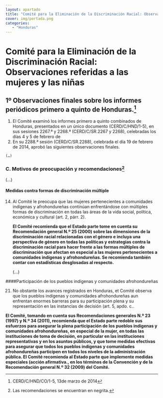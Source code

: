 ```yaml
---
layout: apartado
title: "Comité para la Eliminación de la Discriminación Racial: Observaciones referidas a las mujeres y las niñas"
cover: img/portada.png
categories:
   - "Honduras"
---
```


# Comité para la Eliminación de la Discriminación Racial: Observaciones referidas a las mujeres y las niñas

## 1º Observaciones finales sobre los informes periódicos primero a quinto de Honduras.[^558]

1. El Comité examinó los informes primero a quinto combinados de Honduras,
presentados en un único documento (CERD/C/HND/1-5), en sus sesiones 2267.ª
y 2268.ª (CERD/C/SR.2267 y 2268), celebradas los días 4 y 5 de febrero de
2014. En su 2288.ª sesión (CERD/C/SR.2288), celebrada el día 19 de febrero
de 2014, aprobó las siguientes observaciones finales.

	(…)

### C. Motivos de preocupación y recomendaciones[^559]

(…)

#### Medidas contra formas de discriminación múltiple

14. Al Comité le preocupa que las mujeres pertenecientes a comunidades
indígenas y afrohondureñas continúan enfrentándose con múltiples formas de
discriminación en todas las áreas de la vida social, política, económica y
cultural (art. 2, párr. 2).

	**El Comité recomienda que el Estado parte tome en cuenta su Recomendación
	general N.º 25 (2000) sobre las dimensiones de la discriminación racial
	relacionadas con el género e incluya una perspectiva de género en todas las
	políticas y estrategias contra la discriminación racial para hacer frente a
	las formas múltiples de discriminación que afectan en especial a las
	mujeres pertenecientes a comunidades indígenas y afrohondureñas. Se
	recomienda también contar con estadísticas desglosadas al respecto.**

	(…)

####Participación de los pueblos indígenas y comunidades afrohondureñas

21. No obstante los avances registrados en Honduras, et Comité observa que
los pueblos indígenas y comunidades afrohondureñas aun enfrentan enormes
barreras para su participación plena y su representación en las instancias
de decisión (art. 5, apdo. c..

**El Comité, tomando en cuenta sus Recomendaciones generales N.º 23 (1997) y
N.º 34 (2011), recomienda que el Estado parte redoble sus esfuerzos para
asegurar la plena participación de los pueblos indígenas y comunidades
afrohondureñas, en especial de la mujer, en todas las instituciones de toma
de decisión, en particular en las instituciones representativas y en los
asuntos públicos, y que tome medidas efectivas para asegurar que todos los
pueblos indígenas y comunidades afrohondureñas participen en todos los
niveles de la administración pública. El Comité recomienda al Estado parte
que implemente medidas especiales (acción afirmativa., en los términos de
la Convención y de la Recomendación general N.º 32 (2009) del Comité.**

[^558]: CERD/C/HND/CO/1-5, 13de marzo de 2014
[^559]: Las recomendaciones se encuentran en negrita.
